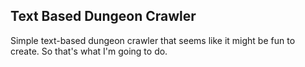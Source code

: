 ## Text Based Dungeon Crawler

Simple text-based dungeon crawler that seems like it might be fun to create. So that's what I'm going to do. 